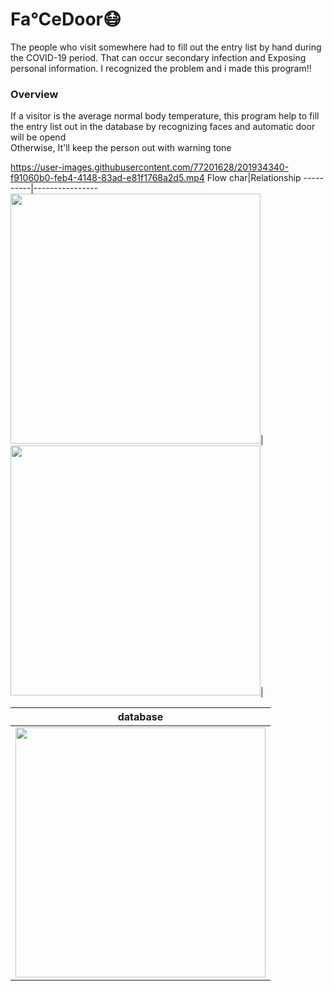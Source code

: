 # Fa°CeDoor😷
The people who visit somewhere had to fill out the entry list by hand during the COVID-19 period. 
That can occur secondary infection and Exposing personal information.
I recognized the problem and i made this program!!
### Overview
If a visitor is the average normal body temperature, this program help to fill the entry list out in the database by recognizing faces and automatic door will be opend
<br/>Otherwise, It'll keep the person out with warning tone

https://user-images.githubusercontent.com/77201628/201934340-f91060b0-feb4-4148-83ad-e81f1768a2d5.mp4
Flow char|Relationship
----------|----------------
<img src=https://user-images.githubusercontent.com/77201628/202085140-f1f737be-54ce-4496-85dd-395b90e093c5.png width="400">| <img src=https://user-images.githubusercontent.com/77201628/202084893-64cdbd24-b460-41fa-b58a-a3161f77b135.png width="400">|

database|
--------|
<img src=https://user-images.githubusercontent.com/77201628/204015136-b059be6e-ee3a-48cf-9b03-fab48c0ebc8b.png width="400">|

